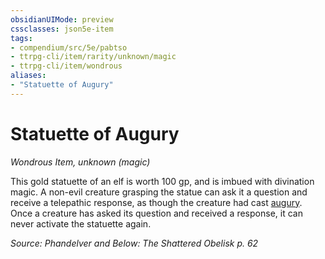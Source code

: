 ```yaml
---
obsidianUIMode: preview
cssclasses: json5e-item
tags:
- compendium/src/5e/pabtso
- ttrpg-cli/item/rarity/unknown/magic
- ttrpg-cli/item/wondrous
aliases: 
- "Statuette of Augury"
---
```

# Statuette of Augury
*Wondrous Item, unknown (magic)*  


This gold statuette of an elf is worth 100 gp, and is imbued with divination magic. A non-evil creature grasping the statue can ask it a question and receive a telepathic response, as though the creature had cast [augury](/3-Mechanics/CLI/spells/augury.md). Once a creature has asked its question and received a response, it can never activate the statuette again.

*Source: Phandelver and Below: The Shattered Obelisk p. 62*